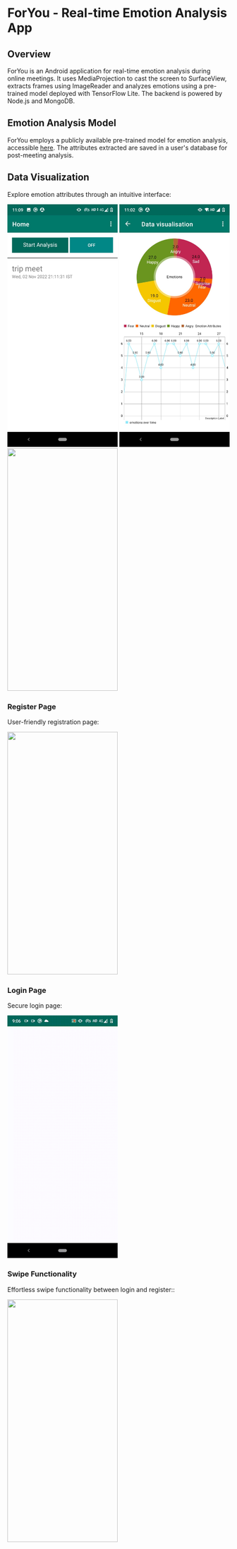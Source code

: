 # ForYou - Real-time Emotion Analysis App

## Overview

ForYou is an Android application for real-time emotion analysis during online meetings. It uses MediaProjection to cast the screen to SurfaceView, extracts frames using ImageReader and analyzes emotions using a pre-trained model deployed with TensorFlow Lite. The backend is powered by Node.js and MongoDB.

## Emotion Analysis Model

ForYou employs a publicly available pre-trained model for emotion analysis, accessible [here](https://www.kaggle.com/datasets/pramod722445/model300). The attributes extracted are saved in a user's database for post-meeting analysis.

## Data Visualization

Explore emotion attributes through an intuitive interface:
<p><img src="https://github.com/shivamparihar12/ForYou/blob/master/images/saved%20user%20files.jpeg" width="250" height="550" />
<img src="https://github.com/shivamparihar12/ForYou/blob/master/images/data%20visualisation.jpeg" width="250" height="550" />
<img src="https://github.com/shivamparihar12/ForYou/blob/master/images/data%20visualization.gif" width="250" height="550" />

### Register Page
User-friendly registration page: <br>

<img src="https://github.com/shivamparihar12/ForYou/blob/master/images/register.gif" width="250" height="550" />

### Login Page
Secure login page: <br>

<img src="https://github.com/shivamparihar12/ForYou/blob/master/images/signin.gif" width="250" height="550" />

### Swipe Functionality
Effortless swipe functionality between login and register:: <br>

<img src="https://github.com/shivamparihar12/ForYou/blob/master/images/swipe%20func%20to%20switch%20between%20sign%20and%20register%20page.gif" width="250" height="550" />
